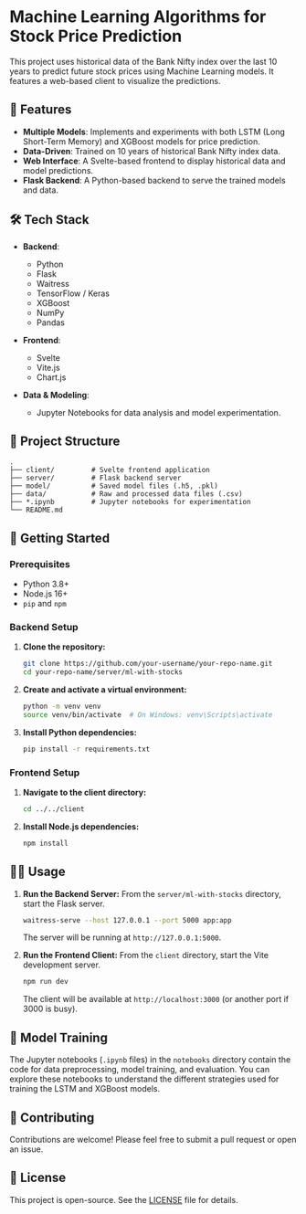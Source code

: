 # Machine Learning Algorithms for Stock Price Prediction

This project uses historical data of the Bank Nifty index over the last 10 years to predict future stock prices using Machine Learning models. It features a web-based client to visualize the predictions.

## 🚀 Features

- **Multiple Models**: Implements and experiments with both LSTM (Long Short-Term Memory) and XGBoost models for price prediction.
- **Data-Driven**: Trained on 10 years of historical Bank Nifty index data.
- **Web Interface**: A Svelte-based frontend to display historical data and model predictions.
- **Flask Backend**: A Python-based backend to serve the trained models and data.

## 🛠️ Tech Stack

- **Backend**:
  - Python
  - Flask
  - Waitress
  - TensorFlow / Keras
  - XGBoost
  - NumPy
  - Pandas

- **Frontend**:
  - Svelte
  - Vite.js
  - Chart.js

- **Data & Modeling**:
  - Jupyter Notebooks for data analysis and model experimentation.

## 📂 Project Structure

```
.
├── client/         # Svelte frontend application
├── server/         # Flask backend server
├── model/          # Saved model files (.h5, .pkl)
├── data/           # Raw and processed data files (.csv)
├── *.ipynb         # Jupyter notebooks for experimentation
└── README.md
```

## 🏁 Getting Started

### Prerequisites

- Python 3.8+
- Node.js 16+
- `pip` and `npm`

### Backend Setup

1.  **Clone the repository:**
    ```bash
    git clone https://github.com/your-username/your-repo-name.git
    cd your-repo-name/server/ml-with-stocks
    ```

2.  **Create and activate a virtual environment:**
    ```bash
    python -m venv venv
    source venv/bin/activate  # On Windows: venv\Scripts\activate
    ```

3.  **Install Python dependencies:**
    ```bash
    pip install -r requirements.txt
    ```

### Frontend Setup

1.  **Navigate to the client directory:**
    ```bash
    cd ../../client
    ```

2.  **Install Node.js dependencies:**
    ```bash
    npm install
    ```

## 🏃‍♂️ Usage

1.  **Run the Backend Server:**
    From the `server/ml-with-stocks` directory, start the Flask server.
    ```bash
    waitress-serve --host 127.0.0.1 --port 5000 app:app
    ```
    The server will be running at `http://127.0.0.1:5000`.

2.  **Run the Frontend Client:**
    From the `client` directory, start the Vite development server.
    ```bash
    npm run dev
    ```
    The client will be available at `http://localhost:3000` (or another port if 3000 is busy).

## 🧠 Model Training

The Jupyter notebooks (`.ipynb` files) in the `notebooks` directory contain the code for data preprocessing, model training, and evaluation. You can explore these notebooks to understand the different strategies used for training the LSTM and XGBoost models.

## 🤝 Contributing

Contributions are welcome! Please feel free to submit a pull request or open an issue.

## 📄 License

This project is open-source. See the [LICENSE](LICENSE) file for details.
